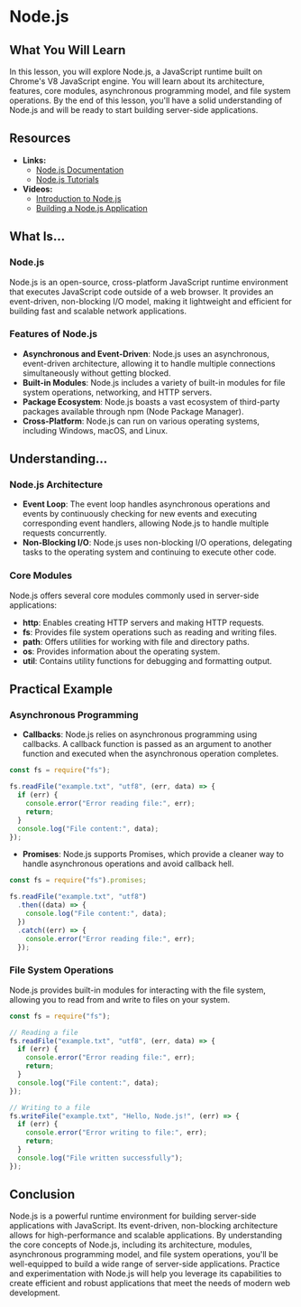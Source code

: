 # Node.js

## What You Will Learn

In this lesson, you will explore Node.js, a JavaScript runtime built on Chrome's V8 JavaScript engine. You will learn about its architecture, features, core modules, asynchronous programming model, and file system operations. By the end of this lesson, you'll have a solid understanding of Node.js and will be ready to start building server-side applications.

## Resources

- **Links:**
  - [Node.js Documentation](https://nodejs.org/docs/latest/api/)
  - [Node.js Tutorials](https://nodejs.org/en/learn/getting-started/introduction-to-nodejs)
- **Videos:**
  - [Introduction to Node.js](https://www.youtube.com/watch?v=ENrzD9HAZK4)
  - [Building a Node.js Application](https://www.youtube.com/watch?v=VShtPwEkDD0)

## What Is...

### Node.js

Node.js is an open-source, cross-platform JavaScript runtime environment that executes JavaScript code outside of a web browser. It provides an event-driven, non-blocking I/O model, making it lightweight and efficient for building fast and scalable network applications.

### Features of Node.js

- **Asynchronous and Event-Driven**: Node.js uses an asynchronous, event-driven architecture, allowing it to handle multiple connections simultaneously without getting blocked.
- **Built-in Modules**: Node.js includes a variety of built-in modules for file system operations, networking, and HTTP servers.
- **Package Ecosystem**: Node.js boasts a vast ecosystem of third-party packages available through npm (Node Package Manager).
- **Cross-Platform**: Node.js can run on various operating systems, including Windows, macOS, and Linux.

## Understanding...

### Node.js Architecture

- **Event Loop**: The event loop handles asynchronous operations and events by continuously checking for new events and executing corresponding event handlers, allowing Node.js to handle multiple requests concurrently.
- **Non-Blocking I/O**: Node.js uses non-blocking I/O operations, delegating tasks to the operating system and continuing to execute other code.

### Core Modules

Node.js offers several core modules commonly used in server-side applications:

- **http**: Enables creating HTTP servers and making HTTP requests.
- **fs**: Provides file system operations such as reading and writing files.
- **path**: Offers utilities for working with file and directory paths.
- **os**: Provides information about the operating system.
- **util**: Contains utility functions for debugging and formatting output.

## Practical Example

### Asynchronous Programming

- **Callbacks**: Node.js relies on asynchronous programming using callbacks. A callback function is passed as an argument to another function and executed when the asynchronous operation completes.

```javascript
const fs = require("fs");

fs.readFile("example.txt", "utf8", (err, data) => {
  if (err) {
    console.error("Error reading file:", err);
    return;
  }
  console.log("File content:", data);
});
```

- **Promises**: Node.js supports Promises, which provide a cleaner way to handle asynchronous operations and avoid callback hell.

```javascript
const fs = require("fs").promises;

fs.readFile("example.txt", "utf8")
  .then((data) => {
    console.log("File content:", data);
  })
  .catch((err) => {
    console.error("Error reading file:", err);
  });
```

### File System Operations

Node.js provides built-in modules for interacting with the file system, allowing you to read from and write to files on your system.

```javascript
const fs = require("fs");

// Reading a file
fs.readFile("example.txt", "utf8", (err, data) => {
  if (err) {
    console.error("Error reading file:", err);
    return;
  }
  console.log("File content:", data);
});

// Writing to a file
fs.writeFile("example.txt", "Hello, Node.js!", (err) => {
  if (err) {
    console.error("Error writing to file:", err);
    return;
  }
  console.log("File written successfully");
});
```

## Conclusion

Node.js is a powerful runtime environment for building server-side applications with JavaScript. Its event-driven, non-blocking architecture allows for high-performance and scalable applications. By understanding the core concepts of Node.js, including its architecture, modules, asynchronous programming model, and file system operations, you'll be well-equipped to build a wide range of server-side applications. Practice and experimentation with Node.js will help you leverage its capabilities to create efficient and robust applications that meet the needs of modern web development.
